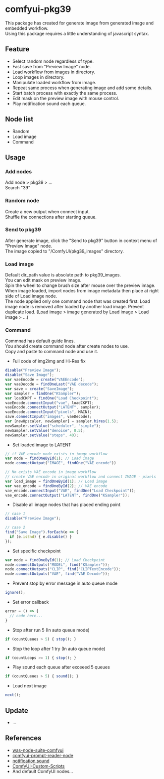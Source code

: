 # comfyui-pkg39

This package has created for generate image from generated image and embedded workflow.  
Using this package requires a little understanding of javascript syntax.  

## Feature

- Select random node regardless of type.
- Fast save from "Preview Image" node.
- Load workflow from images in directory.
- Loop images in directory.
- Manipulate loaded workflow from image.
- Repeat same process when generating image and add some details.
- Start batch process with exactly the same process.
- Edit mask on the preview image with mouse control.
- Play notification sound each queue.

## Node list

- Random
- Load image
- Command

## Usage

### Add nodes  
Add node > pkg39 > ...  
Search "39"

### Random node  
Create a new output when connect input.  
Shuffle the connections after starting queue.  

### Send to pkg39  
After generate image, click the "Send to pkg39" button in context menu of "Preview Image" node.  
The image copied to "/ComfyUI/pkg39_images" directory.  

### Load image  
Default dir_path value is absolute path to pkg39_images.  
You can edit mask on preview image.  
Spin the wheel to change brush size after mouse over the preview image.  
When image loaded, import nodes from image metadata then place at right side of Load image node.  
The node applied only one command node that was created first.
Load image node is removed after loaded by another load image.
Prevent duplicate load. (Load image > image generated by Load image > Load image > ...)

### Command  
Commnad has default guide lines.  
You should create command node after create nodes to use.  
Copy and paste to command node and use it.  

- Full code of img2img and Hi-Res fix
```js
disable("Preview Image");
disable("Save Image");
var vaeEncode = create("VAEEncode");
var vaeDecode = findOneLast("VAE decode");
var save = create("SaveImage");
var sampler = findOne("KSampler");
var loadCKPT = findOne("Load Checkpoint");
vaeEncode.connectInput("vae", loadCKPT);
vaeEncode.connectOutput("LATENT", sampler);
vaeEncode.connectInput("pixels", MAIN);
save.connectInput("images", vaeDecode);
var [newUpscaler, newSampler] = sampler.hires(1.5);
newSampler.setValue("scheduler", "simple");
newSampler.setValue("denoise", 0.5);
newSampler.setValue("steps", 40);
```

- Set loaded image to LATENT
```js
// if VAE encode node exists in image workflow
var node = findOneById(1); // Load image
node.connectOutput("IMAGE", findOne("VAE encode"))
```

```js
// No exists VAE encode in image workflow
// create VAE encode in original workflow and connect IMAGE - pixels
var load_image = findOneById(1); // Load image
var vae_encode = findOneById(2); // VAE encode
vae_encode.connectInput("VAE", findOne("Load Checkpoint"));
vae_encode.connectOutput("LATENT", findOne("KSampler"));
```

- Disable all image nodes that has placed ending point
```js
// case 1
disable("Preview Image");

// case 2
find("Save Image").forEach(e => {
  if (e.isEnd) { e.disable() }
});
```

- Set specific checkpoint 
```js
var node = findOneById(1); // Load Checkpoint
node.connectOutputs("MODEL", find("KSampler"));
node.connectOutputs("CLIP", find("CLIPTextEncode"));
node.connectOutputs("VAE", find("VAE Decode"));
```

- Prevent stop by error message in auto queue mode
```js
ignore();
```

- Set error callback
```js
error = () => {
  // code here...
}
```

- Stop after run 5 (In auto queue mode)  
```js
if (countQueues > 5) { stop(); }
```

- Stop the loop after 1 try (In auto queue mode)  
```js
if (countLoops >= 1) { stop(); }
```

- Play sound each queue after exceeed 5 queues
```js
if (countQueues > 5) { sound(); }
```

- Load next image
```js
next();
```

## Update

- ...

## References

- [was-node-suite-comfyui](https://github.com/WASasquatch/was-node-suite-comfyui)
- [comfyui-prompt-reader-node](https://github.com/receyuki/comfyui-prompt-reader-node)
- [notification sound](https://pixabay.com/sound-effects/duck-quack-112941/)
- [ComfyUI-Custom-Scripts](https://github.com/pythongosssss/ComfyUI-Custom-Scripts)
- And default ComfyUI nodes...